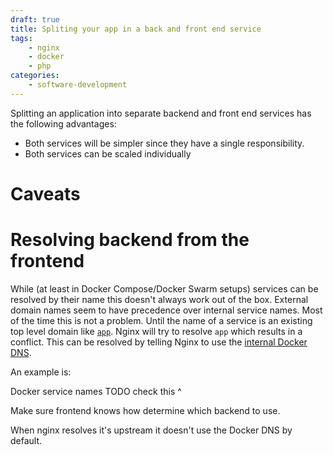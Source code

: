 ```yaml
---
draft: true
title: Spliting your app in a back and front end service 
tags:
    - nginx
    - docker
    - php
categories:
    - software-development
---
```


Splitting an application into separate backend and front end services has the following advantages:
- Both services will be simpler since they have a single responsibility.
- Both services can be scaled individually

# Caveats

# Resolving backend from the frontend

While (at least in Docker Compose/Docker Swarm setups) services can be resolved by their name this doesn't always work out of the box.
External domain names seem to have precedence over internal service names.
Most of the time this is not a problem.
Until the name of a service is an existing top level domain like [`app`](https://icannwiki.org/.app).
Nginx will try to resolve `app` which results in a conflict.
This can be resolved by telling Nginx to use the [internal Docker DNS](https://docs.docker.com/engine/userguide/networking/configure-dns/).

An example is:



Docker service names 
TODO check this ^

Make sure frontend knows how determine which backend to use.

When nginx resolves it's upstream it doesn't use the Docker DNS by default.


